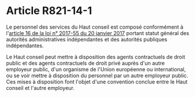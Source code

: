 # Article R821-14-1

<p>Le personnel des services du Haut conseil est composé conformément à l'<a href='/affichTexteArticle.do?cidTexte=JORFTEXT000033897475&idArticle=JORFARTI000033897511&categorieLien=cid'>article 16 de la loi n° 2017-55 du 20 janvier 2017</a> portant statut général des autorités administratives indépendantes et des autorités publiques indépendantes.</p><p>Le Haut conseil peut mettre à disposition des agents contractuels de droit public et des agents contractuels de droit privé auprès d'un autre employeur public, d'un organisme de l'Union européenne ou international, ou se voir mettre à disposition du personnel par un autre employeur public. Ces mises à disposition font l'objet d'une convention conclue entre le Haut conseil et l'autre employeur.</p>